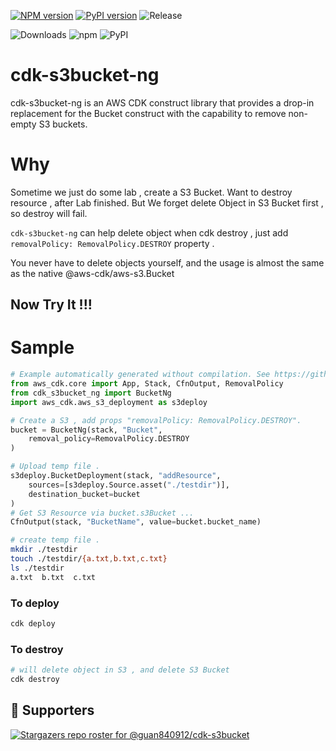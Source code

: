 [![NPM version](https://badge.fury.io/js/cdk-s3bucket-ng.svg)](https://badge.fury.io/js/cdk-s3bucket-ng)
[![PyPI version](https://badge.fury.io/py/cdk-s3bucket-ng.svg)](https://badge.fury.io/py/cdk-s3bucket-ng)
![Release](https://github.com/guan840912/cdk-s3bucket/workflows/Release/badge.svg)

![Downloads](https://img.shields.io/badge/-DOWNLOADS:-brightgreen?color=gray)
![npm](https://img.shields.io/npm/dt/cdk-s3bucket-ng?label=npm&color=orange)
![PyPI](https://img.shields.io/pypi/dm/cdk-s3bucket-ng?label=pypi&color=blue)

# cdk-s3bucket-ng

cdk-s3bucket-ng is an AWS CDK construct library that provides a drop-in replacement for the Bucket construct with the capability to remove non-empty S3 buckets.

# Why

Sometime we just do some lab , create a S3 Bucket.
Want to destroy resource , after Lab finished.
But We forget delete Object in S3 Bucket first , so destroy will fail.

`cdk-s3bucket-ng`  can help delete object when cdk destroy , just add `removalPolicy: RemovalPolicy.DESTROY`  property .

You never have to delete objects yourself, and the usage is almost the same as the native @aws-cdk/aws-s3.Bucket

## Now Try It !!!

# Sample

```python
# Example automatically generated without compilation. See https://github.com/aws/jsii/issues/826
from aws_cdk.core import App, Stack, CfnOutput, RemovalPolicy
from cdk_s3bucket_ng import BucketNg
import aws_cdk.aws_s3_deployment as s3deploy

# Create a S3 , add props "removalPolicy: RemovalPolicy.DESTROY".
bucket = BucketNg(stack, "Bucket",
    removal_policy=RemovalPolicy.DESTROY
)

# Upload temp file .
s3deploy.BucketDeployment(stack, "addResource",
    sources=[s3deploy.Source.asset("./testdir")],
    destination_bucket=bucket
)
# Get S3 Resource via bucket.s3Bucket ...
CfnOutput(stack, "BucketName", value=bucket.bucket_name)
```

```bash
# create temp file .
mkdir ./testdir
touch ./testdir/{a.txt,b.txt,c.txt}
ls ./testdir
a.txt  b.txt  c.txt
```

### To deploy

```bash
cdk deploy
```

### To destroy

```bash
# will delete object in S3 , and delete S3 Bucket
cdk destroy
```

## :clap:  Supporters

[![Stargazers repo roster for @guan840912/cdk-s3bucket](https://reporoster.com/stars/guan840912/cdk-s3bucket)](https://github.com/guan840912/cdk-s3bucket/stargazers)
